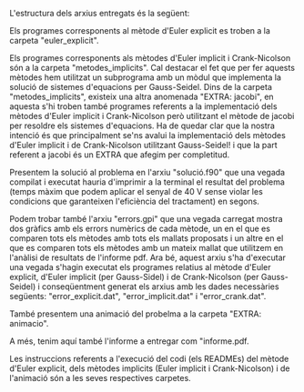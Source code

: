 L'estructura dels arxius entregats és la següent:

Els programes corresponents al mètode d'Euler explicit es troben a la carpeta "euler_explicit".

Els programes corresponents als mètodes d'Euler implicit i Crank-Nicolson són a la carpeta "metodes_implicits". Cal destacar el fet que per fer aquests mètodes hem utilitzat un subprograma amb un mòdul que implementa la solució de sistemes d'equacions per Gauss-Seidel. 
Dins de la carpeta "metodes_implicits", existeix una altra anomenada "EXTRA: jacobi", en aquesta s'hi troben també programes referents a la implementació dels mètodes d'Euler implicit i Crank-Nicolson però utilitzant el mètode de jacobi per resoldre els sistemes d'equacions. Ha de quedar clar que la nostra intenció és que principalment se'ns avalui la implementació dels mètodes d'Euler implicit i de Crank-Nicolson utilitzant Gauss-Seidel! i que la part referent a jacobi és un EXTRA que afegim per completitud.

Presentem la solució al problema en l'arxiu "solució.f90" que una vegada compilat i executat hauria d'imprimir a la terminal el resultat del problema (temps màxim que podem aplicar el senyal de 40 V sense violar les condicions que garanteixen l'eficiència del tractament) en segons.

Podem trobar també l'arxiu "errors.gpi" que una vegada carregat mostra dos gràfics amb els errors numèrics de cada mètode, un en el que es comparen tots els mètodes amb tots els mallats proposats i un altre en el que es comparen tots els mètodes amb un mateix mallat que utilitzem en l'anàlisi de resultats de l'informe pdf. Ara bé, aquest arxiu s'ha d'executar una vegada s'hagin executat els programes relatius al mètode d'Euler explicit, d'Euler implicit (per Gauss-Sidel) i de Crank-Nicolson (per Gauss-Seidel) i conseqüentment generat els arxius amb les dades necessàries següents: "error_explicit.dat", "error_implicit.dat" i "error_crank.dat".

També presentem una animació del probelma a la carpeta "EXTRA: animacio".

A més, tenim aquí també l'informe a entregar com "informe.pdf.

Les instruccions referents a l'execució del codi (els READMEs) del mètode d'Euler explicit, dels mètodes implicits (Euler implicit i Crank-Nicolson) i de l'animació són a les seves respectives carpetes.


